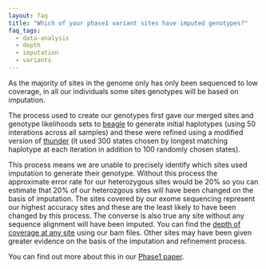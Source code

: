 ```yaml
---
layout: faq
title: "Which of your phase1 variant sites have imputed genotypes?"
faq_tags:
  - data-analysis
  - depth
  - imputation
  - variants
---
```

                    
As the majority of sites in the genome only has only been sequenced to low coverage, in all our individuals some sites genotypes will be based on imputation.  

The process used to create our genotypes first gave our merged sites and genotype likelihoods sets to [beagle](http://faculty.washington.edu/browning/beagle/beagle.html) to generate initial haplotypes (using 50 interations across all samples) and these were refined using a modified version of [thunder](http://genome.sph.umich.edu/wiki/Thunder) (it used 300 states chosen by longest matching haplotype at each iteration in addition to 100 randomly chosen states).  

This process means we are unable to precisely identify which sites used imputation to generate their genotype. Without this process the approximate error rate for our heterozygous sites would be 20% so you can estimate that 20% of our heterozgous sites will have been changed on the basis of imputation. The sites covered by our exome sequencing represent our highest accuracy sites and these are the least likely to have been changed by this process. The converse is also true any site without any sequence alignment will have been imputed. You can find the [depth of coverage at any site](http://www.1000genomes.org/faq/what-depth-coverage-your-phase1-variants) using our bam files. Other sites may have been given greater evidence on the basis of the imputation and refinement process.  

You can find out more about this in our [Phase1 paper](http://www.1000genomes.org/announcements/integrated-map-genetic-variation-1092-human-genomes-2012-10-31).
